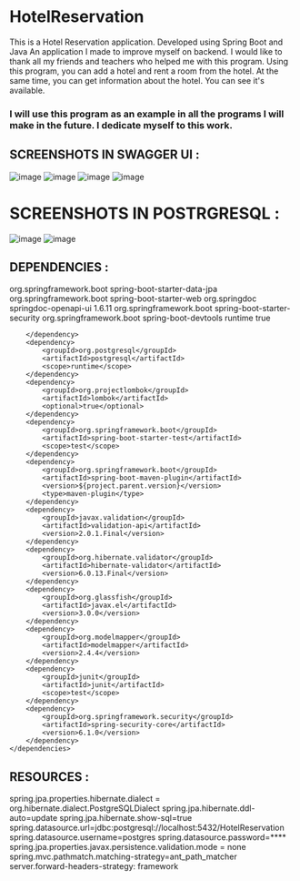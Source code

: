 # HotelReservation
This is a Hotel Reservation application. Developed using Spring Boot and Java
An application I made to improve myself on backend.
I would like to thank all my friends and teachers who helped me with this program.
Using this program, you can add a hotel and rent a room from the hotel. At the same time, you can get information about the hotel. You can see it's available.
### I will use this program as an example in all the programs I will make in the future. I dedicate myself to this work.
## SCREENSHOTS IN SWAGGER UI :
![image](https://github.com/cengarm/HotelReservation/assets/126611512/6b8c2c73-e634-4bd6-97d9-f7216fbb806b)
![image](https://github.com/cengarm/HotelReservation/assets/126611512/d47e53d0-b617-426e-9f44-ec54c0122240)
![image](https://github.com/cengarm/HotelReservation/assets/126611512/3acef979-a00d-451f-b709-cdf70b9685d6)
![image](https://github.com/cengarm/HotelReservation/assets/126611512/6387a343-5f9f-46ff-b566-3a2db753c5b5)

# SCREENSHOTS IN POSTRGRESQL : 
![image](https://github.com/cengarm/HotelReservation/assets/126611512/a723e9be-4609-4f31-8ee3-9a75e78bf980)
![image](https://github.com/cengarm/HotelReservation/assets/126611512/81b52f28-4ec8-4b7d-920e-2cc9655c2da8)

## DEPENDENCIES :
 <dependencies>
        <dependency>
            <groupId>org.springframework.boot</groupId>
            <artifactId>spring-boot-starter-data-jpa</artifactId>
        </dependency>
        <dependency>
            <groupId>org.springframework.boot</groupId>
            <artifactId>spring-boot-starter-web</artifactId>
        </dependency>
        <dependency>
            <groupId>org.springdoc</groupId>
            <artifactId>springdoc-openapi-ui</artifactId>
            <version>1.6.11</version>
        </dependency>
        <dependency>
            <groupId>org.springframework.boot</groupId>
            <artifactId>spring-boot-starter-security</artifactId>
        </dependency>
        <dependency>
            <groupId>org.springframework.boot</groupId>
            <artifactId>spring-boot-devtools</artifactId>
            <scope>runtime</scope>
            <optional>true</optional>

        </dependency>
        <dependency>
            <groupId>org.postgresql</groupId>
            <artifactId>postgresql</artifactId>
            <scope>runtime</scope>
        </dependency>
        <dependency>
            <groupId>org.projectlombok</groupId>
            <artifactId>lombok</artifactId>
            <optional>true</optional>
        </dependency>
        <dependency>
            <groupId>org.springframework.boot</groupId>
            <artifactId>spring-boot-starter-test</artifactId>
            <scope>test</scope>
        </dependency>
        <dependency>
            <groupId>org.springframework.boot</groupId>
            <artifactId>spring-boot-maven-plugin</artifactId>
            <version>${project.parent.version}</version>
            <type>maven-plugin</type>
        </dependency>
        <dependency>
            <groupId>javax.validation</groupId>
            <artifactId>validation-api</artifactId>
            <version>2.0.1.Final</version>
        </dependency>
        <dependency>
            <groupId>org.hibernate.validator</groupId>
            <artifactId>hibernate-validator</artifactId>
            <version>6.0.13.Final</version>
        </dependency>
        <dependency>
            <groupId>org.glassfish</groupId>
            <artifactId>javax.el</artifactId>
            <version>3.0.0</version>
        </dependency>
        <dependency>
            <groupId>org.modelmapper</groupId>
            <artifactId>modelmapper</artifactId>
            <version>2.4.4</version>
        </dependency>
        <dependency>
            <groupId>junit</groupId>
            <artifactId>junit</artifactId>
            <scope>test</scope>
        </dependency>
        <dependency>
            <groupId>org.springframework.security</groupId>
            <artifactId>spring-security-core</artifactId>
            <version>6.1.0</version>
        </dependency>
    </dependencies>
   ## RESOURCES :
spring.jpa.properties.hibernate.dialect = org.hibernate.dialect.PostgreSQLDialect
spring.jpa.hibernate.ddl-auto=update
spring.jpa.hibernate.show-sql=true
spring.datasource.url=jdbc:postgresql://localhost:5432/HotelReservation
spring.datasource.username=postgres
spring.datasource.password=****
spring.jpa.properties.javax.persistence.validation.mode = none
spring.mvc.pathmatch.matching-strategy=ant_path_matcher
server.forward-headers-strategy: framework
